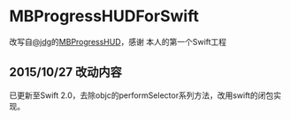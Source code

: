 # MBProgressHUDForSwift
改写自[@jdg](https://github.com/jdg)的[MBProgressHUD](https://github.com/jdg/MBProgressHUD/tree/master)，感谢
本人的第一个Swift工程

## 2015/10/27 改动内容
已更新至Swift 2.0，去除objc的performSelector系列方法，改用swift的闭包实现。
